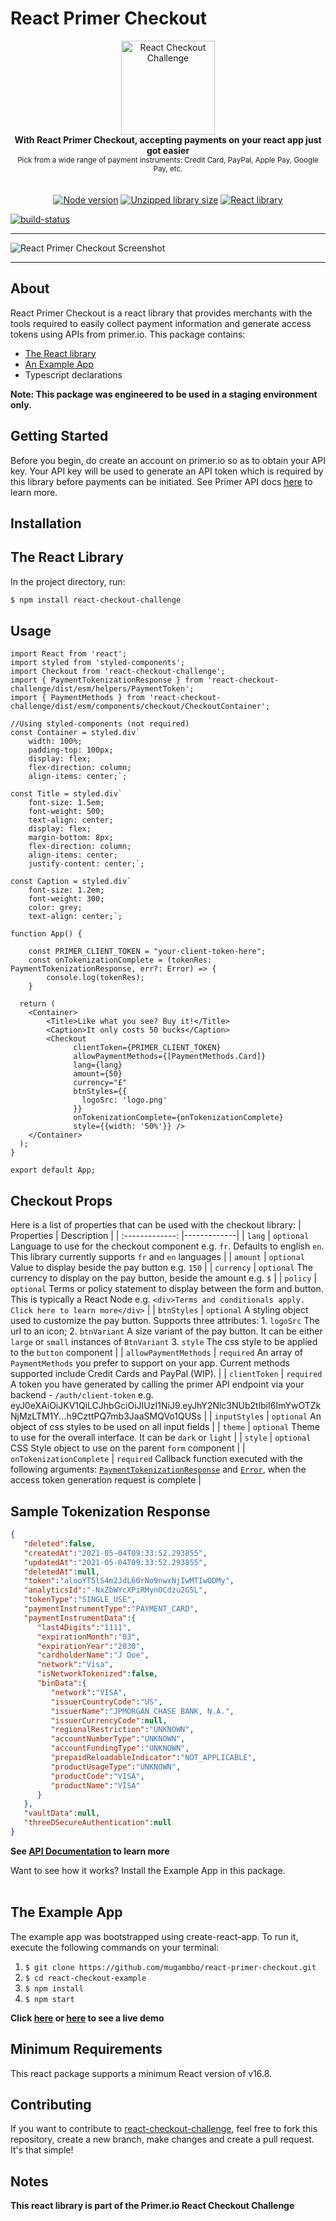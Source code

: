 # React Primer Checkout
<div align="center">
  <a href="https://www.npmjs.com/package/react-checkout-challenge">
    <img alt="React Checkout Challenge" src="https://github.com/mugambbo/react-primer-checkout/raw/master/react-checkout-example/public/logo192.png" height="150px" />
  </a>
</div>

<div align="center">
  <strong>With React Primer Checkout, accepting payments on your react app just got easier</strong>
  <div><small>Pick from a wide range of payment instruments: Credit Card, PayPal, Apple Pay, Google Pay, etc.</small></div>
  <br />
  <br />
  <a href="https://www.npmjs.com/package/react-checkout-challenge"><img src="https://img.shields.io/badge/npm-v7.21.0-blue" alt="Node version"></a>
  <a href="https://www.npmjs.com/package/react-checkout-challenge"><img src="https://img.shields.io/badge/size-111.69kb-green" alt="Unzipped library size"></a>
  <a href="https://www.npmjs.com/package/react-checkout-challenge"><img src="https://img.shields.io/badge/react-17.0.2-aqua" alt="React library"></a>
</div>

[![build-status](https://circleci.com/gh/mugambbo/react-primer-checkout.svg?style=svg&circle-token=30613acf3eecb26fd92ad1ad58920187cf8e7692)](https://app.circleci.com/pipelines/github/mugambbo/react-primer-checkout)

---

![React Primer Checkout Screenshot](https://github.com/mugambbo/react-primer-checkout/raw/master/react-checkout-example/public/img1.png "React Primer Checkout Screenshot")

---

## About
React Primer Checkout is a react library that provides merchants with the tools required to easily collect payment information and generate access tokens using APIs from primer.io. 
This package contains:
- [The React library](https://github.com/mugambbo/react-primer-checkout)
- [An Example App](https://github.com/mugambbo/react-primer-checkout/tree/master/react-checkout-example)
- Typescript declarations

**Note: This package was engineered to be used in a staging environment only.**

## Getting Started
Before you begin, do create an account on primer.io so as to obtain your API key. Your API key will be used to generate an API token which is required by this library before payments can be initiated. See Primer API docs [here](https://primer.io/docs/api/) to learn more.

## Installation

## The React Library
In the project directory, run:
```sh
$ npm install react-checkout-challenge
```


## Usage
```JSX
import React from 'react';
import styled from 'styled-components';
import Checkout from 'react-checkout-challenge';
import { PaymentTokenizationResponse } from 'react-checkout-challenge/dist/esm/helpers/PaymentToken';
import { PaymentMethods } from 'react-checkout-challenge/dist/esm/components/checkout/CheckoutContainer';

//Using styled-components (not required)
const Container = styled.div`
    width: 100%;
    padding-top: 100px;
    display: flex;
    flex-direction: column;
    align-items: center;`;

const Title = styled.div`
    font-size: 1.5em;
    font-weight: 500;
    text-align: center;
    display: flex;
    margin-bottom: 8px;
    flex-direction: column;
    align-items: center;
    justify-content: center;`;

const Caption = styled.div`
    font-size: 1.2em;
    font-weight: 300;
    color: grey;
    text-align: center;`;

function App() {

    const PRIMER_CLIENT_TOKEN = "your-client-token-here";
    const onTokenizationComplete = (tokenRes: PaymentTokenizationResponse, err?: Error) => {
        console.log(tokenRes);
    }

  return (
    <Container> 
        <Title>Like what you see? Buy it!</Title>
        <Caption>It only costs 50 bucks</Caption>
        <Checkout
              clientToken={PRIMER_CLIENT_TOKEN}
              allowPaymentMethods={[PaymentMethods.Card]}
              lang={lang}
              amount={50}
              currency="£"
              btnStyles={{
                logoSrc: 'logo.png'
              }}
              onTokenizationComplete={onTokenizationComplete}
              style={{width: '50%'}} />
    </Container>
  );
}

export default App;
```

## Checkout Props
Here is a list of properties that can be used with the checkout library:
| Properties            | Description                            |
| :-------------: |-------------|
| `lang`      | `optional` Language to use for the checkout component e.g. `fr`. Defaults to english `en`. This library currently supports `fr` and `en` languages |
| `amount`      | `optional` Value to display beside the pay button e.g. `150`     |
| `currency` | `optional` The currency to display on the pay button, beside the amount e.g. `$`     |
| `policy` | `optional` Terms or policy statement to display between the form and button. This is typically a React Node e.g. `<div>Terms and conditionals apply. Click here to learn more</div>`     |
| `btnStyles` | `optional` A styling object used to customize the pay button. Supports three attributes: 1. `logoSrc` The url to an icon; 2. `btnVariant` A size variant of the pay button. It can be either `large` or `small` instances of `BtnVariant` 3. `style` The css style to be applied to the `button` component |
| `allowPaymentMethods` | `required` An array of `PaymentMethods` you prefer to support on your app. Current methods supported include Credit Cards and PayPal (WIP).   |
| `clientToken` | `required` A token you have generated by calling the primer API endpoint via your backend - `/auth/client-token` e.g. eyJ0eXAiOiJKV1QiLCJhbGciOiJIUzI1NiJ9.eyJhY2Nlc3NUb2tlbiI6ImYwOTZkNjMzLTM1Y...h9CzttPQ7mb3JaaSMQVo1QUSs  |
| `inputStyles` | `optional` An object of css styles to be used on all input fields  |
| `theme` | `optional` Theme to use for the overall interface. It can be `dark` or `light`  |
| `style` | `optional` CSS Style object to use on the parent `form` component  |
| `onTokenizationComplete` | `required` Callback function executed with the following arguments: [`PaymentTokenizationResponse`](https://primer.io/docs/api/#tag/Client-Tokens) and [`Error`](https://primer.io/docs/api/#section/API-Response-Status-Codes), when the access token generation request is complete  |

## Sample Tokenization Response
```JSON
{
   "deleted":false,
   "createdAt":"2021-05-04T09:33:52.293855",
   "updatedAt":"2021-05-04T09:33:52.293855",
   "deletedAt":null,
   "token":"alooYT5lS4m2JdL60rNo9nwxNjIwMTIwODMy",
   "analyticsId":"-NxZbWYcXPiRMynOCdzu2G5L",
   "tokenType":"SINGLE_USE",
   "paymentInstrumentType":"PAYMENT_CARD",
   "paymentInstrumentData":{
      "last4Digits":"1111",
      "expirationMonth":"03",
      "expirationYear":"2030",
      "cardholderName":"J Doe",
      "network":"Visa",
      "isNetworkTokenized":false,
      "binData":{
         "network":"VISA",
         "issuerCountryCode":"US",
         "issuerName":"JPMORGAN CHASE BANK, N.A.",
         "issuerCurrencyCode":null,
         "regionalRestriction":"UNKNOWN",
         "accountNumberType":"UNKNOWN",
         "accountFundingType":"UNKNOWN",
         "prepaidReloadableIndicator":"NOT_APPLICABLE",
         "productUsageType":"UNKNOWN",
         "productCode":"VISA",
         "productName":"VISA"
      }
   },
   "vaultData":null,
   "threeDSecureAuthentication":null
} 
```

**See [API Documentation](https://primer.io/docs/api) to learn more**

Want to see how it works? Install the Example App in this package.
<br />
<br />

## The Example App
The example app was bootstrapped using create-react-app. To run it, execute the following commands on your terminal:
1. `$ git clone https://github.com/mugambbo/react-primer-checkout.git`
2. `$ cd react-checkout-example`
3. `$ npm install`
4. `$ npm start`

**Click [here](https://react-primer-checkout.surge.sh/) or [here](https://react-primer-checkout.netlify.app/) to see a live demo**

## Minimum Requirements
This react package supports a minimum React version of v16.8.

## Contributing
If you want to contribute to [react-checkout-challenge](https://github.com/mugambbo/react-primer-checkout), feel free to fork this repository, create a new branch, make changes and create a pull request. It's that simple!

## Notes
**This react library is part of the Primer.io React Checkout Challenge**


